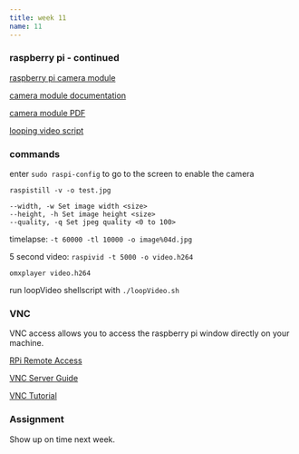 ```yaml
---
title: week 11
name: 11
---
```


<h3 class="text-muted">raspberry pi - continued</h3>

<a href="http://www.raspberrypi.org/documentation/usage/camera/README.md" target="_blank" class="inline">raspberry pi camera module</a>

<a href="http://elinux.org/Rpi_Camera_Module" target="_blank" class="inline">camera module documentation</a>

<a href="{{site.url}}/media/RaspiCamDocumentation.pdf" target="_blank" class="inline">camera module PDF</a>

<a href="https://github.com/notandrewkaye/loopVideo" target="_blank" class="inline">looping video script</a>

<h3 class="text-muted">commands</h3>

enter `sudo raspi-config` to go to the screen to enable the camera

`raspistill -v -o test.jpg`

	--width, -w Set image width <size>
	--height, -h Set image height <size>
	--quality, -q Set jpeg quality <0 to 100>

timelapse: `-t 60000 -tl 10000 -o image%04d.jpg`

5 second video: `raspivid -t 5000 -o video.h264`

`omxplayer video.h264`

run loopVideo shellscript with `./loopVideo.sh`

<h3 class="text-muted">VNC</h3>

VNC access allows you to access the raspberry pi window directly on your machine. 

<a href="http://www.raspberrypi.org/documentation/remote-access/vnc/" target="_blank" class="inline">RPi Remote Access</a>

<a href="http://elinux.org/RPi_VNC_Server" target="_blank" class="inline">VNC Server Guide</a>

<a href="https://learn.adafruit.com/adafruit-raspberry-pi-lesson-7-remote-control-with-vnc/installing-vnc" target="_blank" class="inline">VNC Tutorial</a>

<h3 class="text-muted">Assignment</h3>

Show up on time next week. 
